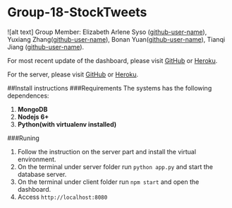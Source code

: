 # Group-18-StockTweets
![alt text]
Group Member: Elizabeth Arlene Syso ([github-user-name](https://github.com/elizabethsyso)), Yuxiang Zhang([github-user-name](https://github.com/jckhang)), Bonan Yuan([github-user-name](https://github.com/bonanyuan)), Tianqi Jiang ([github-user-name](https://github.com/TianqiJiang)).

For most recent update of the dashboard, please visit [GitHub](https://github.com/jckhang/stockTwits_client) or [Heroku](https://stockdashboard.herokuapp.com/).

For the server, please visit [GitHub](https://github.com/jckhang/stockTwits_server) or [Heroku](http://stocktwitsbackend.herokuapp.com/).


##Install instructions
###Requirements
The systems has the following dependences:

1. **MongoDB**
2. **Nodejs 6+**
3. **Python(with virtualenv installed)**

###Runing
1. Follow the instruction on the server part and install the virtual environment.
2. On the terminal under server folder run `python app.py` and start the database server.
3. On the terminal under client folder run `npm start` and open the dashboard.
4. Access `http://localhost:8080`
